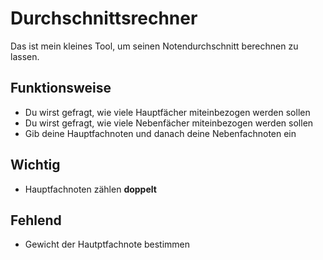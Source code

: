 # Durchschnittsrechner
Das ist mein kleines Tool, um seinen Notendurchschnitt berechnen zu lassen.

## Funktionsweise
- Du wirst gefragt, wie viele Hauptfächer miteinbezogen werden sollen
- Du wirst gefragt, wie viele Nebenfächer miteinbezogen werden sollen
- Gib deine Hauptfachnoten und danach deine Nebenfachnoten ein

## Wichtig
- Hauptfachnoten zählen **doppelt**

## Fehlend
- Gewicht der Hautptfachnote bestimmen
